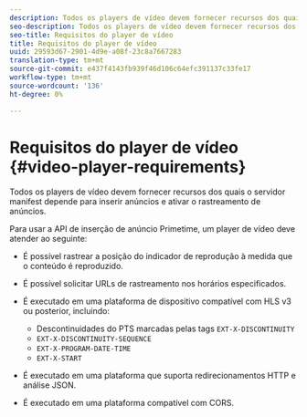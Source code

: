```yaml
---
description: Todos os players de vídeo devem fornecer recursos dos quais o servidor manifest depende para inserir anúncios e ativar o rastreamento de anúncios.
seo-description: Todos os players de vídeo devem fornecer recursos dos quais o servidor manifest depende para inserir anúncios e ativar o rastreamento de anúncios.
seo-title: Requisitos do player de vídeo
title: Requisitos do player de vídeo
uuid: 29593d67-2901-4d9e-a08f-23c8a7667283
translation-type: tm+mt
source-git-commit: e437f4143fb939f46d106c64efc391137c33fe17
workflow-type: tm+mt
source-wordcount: '136'
ht-degree: 0%

---
```



# Requisitos do player de vídeo {#video-player-requirements}

Todos os players de vídeo devem fornecer recursos dos quais o servidor manifest depende para inserir anúncios e ativar o rastreamento de anúncios.

Para usar a API de inserção de anúncio Primetime, um player de vídeo deve atender ao seguinte:

* É possível rastrear a posição do indicador de reprodução à medida que o conteúdo é reproduzido.
* É possível solicitar URLs de rastreamento nos horários especificados.
* É executado em uma plataforma de dispositivo compatível com HLS v3 ou posterior, incluindo:

   * Descontinuidades do PTS marcadas pelas tags `EXT-X-DISCONTINUITY`
   * `EXT-X-DISCONTINUITY-SEQUENCE`
   * `EXT-X-PROGRAM-DATE-TIME`
   * `EXT-X-START`

* É executado em uma plataforma que suporta redirecionamentos HTTP e análise JSON.
* É executado em uma plataforma compatível com CORS.